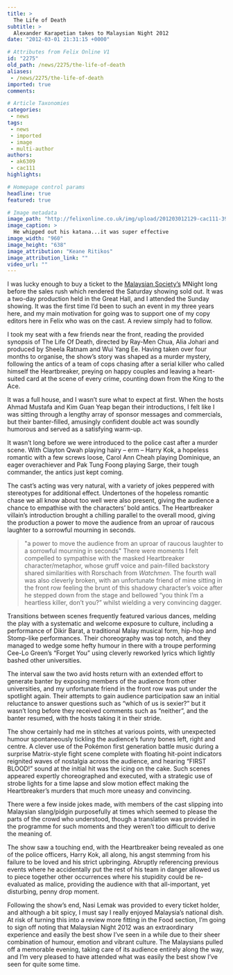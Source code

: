 ```yaml
---
title: >
  The Life of Death
subtitle: >
  Alexander Karapetian takes to Malaysian Night 2012
date: "2012-03-01 21:31:15 +0000"

# Attributes from Felix Online V1
id: "2275"
old_path: /news/2275/the-life-of-death
aliases:
 - /news/2275/the-life-of-death
imported: true
comments:

# Article Taxonomies
categories:
 - news
tags:
 - news
 - imported
 - image
 - multi-author
authors:
 - ak6309
 - cac111
highlights:

# Homepage control params
headline: true
featured: true

# Image metadata
image_path: "http://felixonline.co.uk/img/upload/201203012129-cac111-398471_372303862789382_100000293150658_1381444_1727893044_n.jpg"
image_caption: >
  He whipped out his katana...it was super effective
image_width: "960"
image_height: "638"
image_attribution: "Keane Ritikos"
image_attribution_link: ""
video_url: ""
---
```


I was lucky enough to buy a ticket to the [Malaysian Society’s](http://www.union.ic.ac.uk/osc/malaysia/) MNight long before the sales rush which rendered the Saturday showing sold out. It was a two-day production held in the Great Hall, and I attended the Sunday showing. It was the first time I’d been to such an event in my three years here, and my main motivation for going was to support one of my copy editors here in Felix who was on the cast. A review simply had to follow.

I took my seat with a few friends near the front, reading the provided synopsis of The Life Of Death, directed by Ray-Men Chua, Alia Johari and produced by Sheela Ratnam and Wui Yang Ee. Having taken over four months to organise, the show’s story was shaped as a murder mystery, following the antics of a team of cops chasing after a serial killer who called himself the Heartbreaker, preying on happy couples and leaving a heart-suited card at the scene of every crime, counting down from the King to the Ace.

It was a full house, and I wasn’t sure what to expect at first. When the hosts Ahmad Mustafa and Kim Guan Yeap began their introductions, I felt like I was sitting through a lengthy array of sponsor messages and commercials, but their banter-filled, amusingly confident double act was soundly humorous and served as a satisfying warm-up.

It wasn’t long before we were introduced to the police cast after a murder scene. With Clayton Qwah playing hairy – erm – Harry Kok, a hopeless romantic with a few screws loose, Carol Ann Cheah playing Dominique, an eager overachiever and Pak Tung Foong playing Sarge, their tough commander, the antics just kept coming.

The cast’s acting was very natural, with a variety of jokes peppered with stereotypes for additional effect. Undertones of the hopeless romantic chase we all know about too well were also present, giving the audience a chance to empathise with the characters’ bold antics. The Heartbreaker villain’s introduction brought a chilling parallel to the overall mood, giving the production a power to move the audience from an uproar of raucous laughter to a sorrowful mourning in seconds.
> "a power to move the audience from an uproar of raucous laughter to a sorrowful mourning in seconds"
There were moments I felt compelled to sympathise with the masked Heartbreaker character/metaphor, whose gruff voice and pain-filled backstory shared similarities with Rorschach from _Watchmen_. The fourth wall was also cleverly broken, with an unfortunate friend of mine sitting in the front row feeling the brunt of this shadowy character’s voice after he stepped down from the stage and bellowed “you think I’m a heartless killer, don’t you?” whilst wielding a very convincing dagger.

Transitions between scenes frequently featured various dances, melding the play with a systematic and welcome exposure to culture, including a performance of Dikir Barat, a traditional Malay musical form, hip-hop and Stomp-like performances. Their choreography was top notch, and they managed to wedge some hefty humour in there with a troupe performing Cee-Lo Green’s “Forget You” using cleverly reworked lyrics which lightly bashed other universities.

The interval saw the two avid hosts return with an extended effort to generate banter by exposing members of the audience from other universities, and my unfortunate friend in the front row was put under the spotlight again. Their attempts to gain audience participation saw an initial reluctance to answer questions such as “which of us is sexier?” but it wasn’t long before they received comments such as “neither”, and the banter resumed, with the hosts taking it in their stride.

The show certainly had me in stitches at various points, with unexpected humour spontaneously tickling the audience’s funny bones left, right and centre. A clever use of the Pokémon first generation battle music during a surprise Matrix-style fight scene complete with floating hit-point indicators reignited waves of nostalgia across the audience, and hearing “FIRST BLOOD!” sound at the initial hit was the icing on the cake. Such scenes appeared expertly choreographed and executed, with a strategic use of strobe lights for a time lapse and slow motion effect making the Heartbreaker’s murders that much more uneasy and convincing.

There were a few inside jokes made, with members of the cast slipping into Malaysian slang/pidgin purposefully at times which seemed to please the parts of the crowd who understood, though a translation was provided in the programme for such moments and they weren’t too difficult to derive the meaning of.

The show saw a touching end, with the Heartbreaker being revealed as one of the police officers, Harry Kok, all along, his angst stemming from his failure to be loved and his strict upbringing. Abruptly referencing previous events where he accidentally put the rest of his team in danger allowed us to piece together other occurrences where his stupidity could be re-evaluated as malice, providing the audience with that all-important, yet disturbing, penny drop moment.

Following the show’s end, Nasi Lemak was provided to every ticket holder, and although a bit spicy, I must say I really enjoyed Malaysia’s national dish. At risk of turning this into a review more fitting in the Food section, I’m going to sign off noting that Malaysian Night 2012 was an extraordinary experience and easily the best show I’ve seen in a while due to their sheer combination of humour, emotion and vibrant culture. The Malaysians pulled off a memorable evening, taking care of its audience entirely along the way, and I’m very pleased to have attended what was easily the best show I’ve seen for quite some time.
